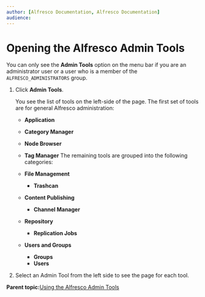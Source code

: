 ```yaml
---
author: [Alfresco Documentation, Alfresco Documentation]
audience: 
---
```


# Opening the Alfresco Admin Tools

You can only see the **Admin Tools** option on the menu bar if you are an administrator user or a user who is a member of the `ALFRESCO_ADMINISTRATORS` group.

1.  Click **Admin Tools**.

    You see the list of tools on the left-side of the page. The first set of tools are for general Alfresco administration:

    -   **Application**
    -   **Category Manager**
    -   **Node Browser**
    -   **Tag Manager**
    The remaining tools are grouped into the following categories:

    -   **File Management**
        -   **Trashcan**
    -   **Content Publishing**
        -   **Channel Manager**
    -   **Repository**
        -   **Replication Jobs**
    -   **Users and Groups**
        -   **Groups**
        -   **Users**
2.  Select an Admin Tool from the left side to see the page for each tool.


**Parent topic:**[Using the Alfresco Admin Tools](../concepts/admintools.md)

